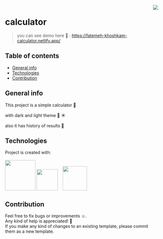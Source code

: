 <img align="right" src="https://user-images.githubusercontent.com/30217552/172647024-b83a8a36-e480-483e-a4f2-b42ec5c075a7.jpg">

# calculator
> you can see demo here :eyes: : https://fatemeh-khoshkam-calculator.netlify.app/ 

## Table of contents
* [General info](#general-info)
* [Technologies](#technologies)
* [Contribution](#contribution)

## General info
This project is a simple calculator :abacus:	
<br>
with dark and light theme :crescent_moon: :sunny:	
<br>
also it has history of results :page_facing_up:	
	
## Technologies
Project is created with:
<br>
<br>
<img width="100" src="https://user-images.githubusercontent.com/25181517/117447535-f00a3a00-af3d-11eb-89bf-45aaf56dbaf1.png">
<img width="70" src="https://user-images.githubusercontent.com/25181517/117447663-0fa16280-af3e-11eb-8677-bcf8e4f8e298.png">&nbsp;&nbsp;&nbsp;
<img width="80"  src="https://user-images.githubusercontent.com/25181517/117447155-6a868a00-af3d-11eb-9cfe-245df15c9f3f.png">

## Contribution
Feel free to fix bugs or improvements :relaxed:.<br>
Any kind of help is appreciated! :raised_hands:	<br>
If you make any kind of changes to an existing template, please commit them as a new template.
